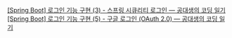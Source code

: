 
[[Spring Boot] 로그인 기능 구현 (3) - 스프링 시큐리티 로그인 — 공대생의 코딩 일기](https://blogan99.tistory.com/87#1.%20%EC%8A%A4%ED%94%84%EB%A7%81%20%EC%8B%9C%ED%81%90%EB%A6%AC%ED%8B%B0%20%28Spring%20Security%29%20%EB%9E%80%20%3F-1)
[[Spring Boot] 로그인 기능 구현 (5) - 구글 로그인 (OAuth 2.0) — 공대생의 코딩 일기](https://blogan99.tistory.com/90)